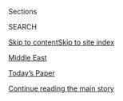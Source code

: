 <div id="app">

<div>

<div class="NYTAppHideMasthead css-zz1s19 e1suatyy0">

<div class="section css-ui9rw0 e1suatyy2">

<div class="css-11hrj97 er09x8g0">

<div class="css-6n7j50">

</div>

<span class="css-1dv1kvn">Sections</span>

<div class="css-10488qs">

<span class="css-1dv1kvn">SEARCH</span>

</div>

[Skip to content](#site-content)[Skip to site index](#site-index)

</div>

<div id="masthead-section-label" class="css-1fnb9ct eaxe0e00">

[Middle East](https://www.nytimes.com/section/world/middleeast)

</div>

<div class="css-10698na e1huz5gh0">

</div>

</div>

<div id="masthead-bar-one" class="section hasLinks css-15hmgas e1csuq9d3">

<div class="css-uqyvli e1csuq9d0">

</div>

<div class="css-1uqjmks e1csuq9d1">

</div>

<div class="css-9e9ivx">

[](https://myaccount.nytimes.com/auth/login?response_type=cookie&client_id=vi)

</div>

<div class="css-1bvtpon e1csuq9d2">

[Today’s Paper](https://www.nytimes.com/section/todayspaper)

</div>

</div>

</div>

</div>

<div data-aria-hidden="false">

<div id="site-content" role="main">

<div id="top-wrapper" class="css-15p45cc eaca97t0" type="top">

<div id="top-slug" class="css-19x0jxb eaca97t1" hidden="">

Advertisement

</div>

[Continue reading the main story](#after-top)

<div class="ad top-wrapper" style="text-align:center;height:100%;display:block;min-height:90px">

<div id="top" class="place-ad" data-position="top" data-size-key="top">

</div>

</div>

<div id="after-top">

</div>

</div>

<div id="collection-middleeast" class="section css-15h4p1b e9abtgs0">

<div class="css-1j21atc e1svk9qx1">

<div class="css-fmiefx e1svk9qx2">

<div class="css-1hk7r2m eu54l5x0">

<div id="sponsor-wrapper" class="css-7a1pgi eaca97t0" type="sponsor" hidden="">

<div id="sponsor-slug" class="css-1l4mleb eaca97t1" hidden="">

Supported by

</div>

[Continue reading the main story](#after-sponsor)

<div id="sponsor" class="ad sponsor-wrapper" style="text-align:left;height:100%;display:block">

</div>

<div id="after-sponsor">

</div>

</div>

</div>

### <span class="css-5xm8y ezz4tcd1">[World](/section/world)</span>

</div>

<div class="css-nfcc9b e1svk9qx3">

<div class="css-vl9dhg e1svk9qx5">

<div class="css-1nrhkj6 e1svk9qx6">

# Middle East

<div class="follow-button-placeholder" data-collection-id="">

</div>

</div>

</div>

</div>

</div>

<div class="css-185go5a e1o5byef0">

<div class="css-15cbhtu">

  - [Latest](#stream-panel)
  - <span class="css-6n7j50">Search</span>
    <div class="control">
    <div class="label-container css-1dv1kvn">
    Search
    </div>
    <div class="css-wm4t3d">
    **<span id="clear-search-input" class="css-1dv1kvn">Clear this text
    input</span>
    </div>
    </div>
    <span class="css-1iovbfw"></span>

<div id="stream-panel" class="section css-8msx5b e1jz0cab1">

<div class="css-13mho3u">

1.  
    
    <div class="css-1cp3ece">
    
    <div class="css-1l4spti">
    
    [](/2020/08/08/world/middleeast/Beirut-explosion-protests-lebanon.html)
    
    <div class="css-79elbk">
    
    ![](https://static01.nyt.com/images/2020/08/08/world/08Lebanon01/merlin_175465020_2c9785c9-935a-4d38-bf06-2b83d2aee8de-thumbWide.jpg?quality=75&auto=webp&disable=upscale)
    
    </div>
    
    ## Clashes Erupt in Beirut at Blast Protest as Lebanon’s Anger Boils Over
    
    The demonstrations were fueled by fury over the corruption and
    negligence of the country’s ruling elite. Security forces fired tear
    gas to push back the protesters.
    
    <div class="css-1nqbnmb ea5icrr0">
    
    By <span class="css-1n7hynb">Ben Hubbard <span>and</span> Mona
    El-Naggar</span>
    
    </div>
    
    </div>
    
    <div class="css-1lc2l26 e1xfvim33">
    
    </div>
    
    </div>

2.  
    
    <div class="css-1cp3ece">
    
    <div class="css-1l4spti">
    
    [](/2020/08/08/world/middleeast/hariri-assassination-trial-hague.html)
    
    <div class="css-79elbk">
    
    ![](https://static01.nyt.com/images/2020/08/07/world/07hariri2/07hariri2-thumbWide-v2.jpg?quality=75&auto=webp&disable=upscale)
    
    </div>
    
    ## As Lebanon Reels, Long-Awaited Hariri Assassination Verdicts Loom
    
    A U.N.-backed court will soon pronounce verdicts in a 15-year-old
    bombing in Beirut that roiled the Middle East. But critics say the
    court’s protracted deliberations and huge expense have undermined
    its original purpose.
    
    <div class="css-1nqbnmb ea5icrr0">
    
    By <span class="css-1n7hynb">Marlise Simons <span>and</span> Vivian
    Yee</span>
    
    </div>
    
    </div>
    
    <div class="css-1lc2l26 e1xfvim33">
    
    </div>
    
    </div>

3.  
    
    <div class="css-1cp3ece">
    
    <div class="css-1l4spti">
    
    [](/2020/08/08/world/middleeast/coronavirus-gaza.html)
    
    <div class="css-79elbk">
    
    ![](https://static01.nyt.com/images/2020/08/07/world/07gaza-12/07gaza-12-thumbWide-v2.jpg?quality=75&auto=webp&disable=upscale)
    
    </div>
    
    ## Coronavirus Spares Gaza, but Travel Restrictions Do Not
    
    The blockaded Gaza Strip has not recorded any cases of community
    transmission of the coronavirus, but new restrictions on movement
    continue to make life difficult.
    
    <div class="css-1nqbnmb ea5icrr0">
    
    By <span class="css-1n7hynb">Adam Rasgon <span>and</span> Iyad
    Abuheweila</span>
    
    </div>
    
    </div>
    
    <div class="css-1lc2l26 e1xfvim33">
    
    </div>
    
    </div>

4.  
    
    <div class="css-1cp3ece">
    
    <div class="css-1l4spti">
    
    [](/2020/08/07/world/middleeast/lebanon-explosion-ship.html)
    
    <div class="css-79elbk">
    
    ![](https://static01.nyt.com/images/2020/08/06/video/beirut-ship-a/beirut-ship-a-thumbWide.jpg?quality=75&auto=webp&disable=upscale)
    
    </div>
    
    ### <span class="css-m70j1g">visual investigations</span>
    
    ## Ship Cited in Beirut Blast Hasn’t Sailed in 7 Years. We Found It.
    
    The explosive material responsible for the Aug. 4 blast in Beirut
    was carried there by the ailing cargo ship Rhosus in 2013. Here’s
    what happened next.
    
    <div class="css-1nqbnmb ea5icrr0">
    
    By <span class="css-1n7hynb">Christoph Koettl <span>and</span> Drew
    Jordan</span>
    
    </div>
    
    </div>
    
    <div class="css-1lc2l26 e1xfvim33">
    
    </div>
    
    </div>

5.  
    
    <div class="css-1cp3ece">
    
    <div class="css-1l4spti">
    
    [](/ar/2020/08/07/world/middleeast/beirut-explosion-journalist.html)
    
    <div class="css-79elbk">
    
    ![](https://static01.nyt.com/images/2020/08/04/world/07beirut-first-person-ARABIC/merlin_175303311_606f30a4-a476-48ec-9327-c93d6f96b2d5-thumbWide.jpg?quality=75&auto=webp&disable=upscale)
    
    </div>
    
    ## كنت مضرجة بدمائي ومذهولة. أناس غرباء في بيروت عاملوني كأنني صديقة
    
    علم الناس ما عليهم فعله في بلد تكيف مع البلاء، بما في ذلك مساعدة
    جرحى لا يعرفونهم.
    
    <div class="css-1nqbnmb ea5icrr0">
    
    By <span class="css-1n7hynb">Vivian Yee</span>
    
    </div>
    
    <div class="css-185051n">
    
    [Read in
    English](https://www.nytimes.com/2020/08/04/world/middleeast/lebanon-explosion-beirut.html "Read in English")[Leer
    en
    español](https://www.nytimes.com/es/2020/08/05/espanol/mundo/libano-explosion-beirut.html "Read in Spanish")
    
    </div>
    
    </div>
    
    <div class="css-1lc2l26 e1xfvim33">
    
    </div>
    
    </div>

6.  
    
    <div class="css-1cp3ece">
    
    <div class="css-1l4spti">
    
    [](/2020/08/06/world/middleeast/Beirut-explosion-paramedic-Fares.html)
    
    <div class="css-79elbk">
    
    ![](https://static01.nyt.com/images/2020/08/06/world/06beirut-firefighter3/06beirut-firefighter3-thumbWide-v3.jpg?quality=75&auto=webp&disable=upscale)
    
    </div>
    
    ## Paramedic Who Died in Beirut Explosion Is a Symbol of Lebanon’s Grief
    
    Sahar Fares, 27, was planning her wedding. Instead, her family held
    her funeral after she died in the blast that tore through the city.
    
    <div class="css-1nqbnmb ea5icrr0">
    
    By <span class="css-1n7hynb">Maria Abi-Habib</span>
    
    </div>
    
    <div class="css-185051n">
    
    [阅读简体中文版](https://cn.nytimes.com/world/20200807/beirut-explosion-paramedic-fares/ "Read in Simplified Chinese")[閱讀繁體中文版](https://cn.nytimes.com/world/20200807/beirut-explosion-paramedic-fares/zh-hant/ "Read in Traditional Chinese")
    
    </div>
    
    </div>
    
    <div class="css-1lc2l26 e1xfvim33">
    
    </div>
    
    </div>

7.  
    
    <div class="css-1cp3ece">
    
    <div class="css-1l4spti">
    
    [](/2020/08/06/us/politics/election-meddling-texts-russia-iran.html)
    
    <div class="css-79elbk">
    
    ![](https://static01.nyt.com/images/2020/08/06/us/politics/06dc-intel-hack/merlin_175379559_0e0ef0a1-2b9d-46dc-b67d-062544210235-thumbWide.jpg?quality=75&auto=webp&disable=upscale)
    
    </div>
    
    ## The Latest U.S. Tool to Fight Election Meddling: Text Messages
    
    Washington sent offers to cellphones in Russia and Iran of rewards
    of up to $10 million for information on hackers trying to attack
    American voting systems.
    
    <div class="css-1nqbnmb ea5icrr0">
    
    By <span class="css-1n7hynb">Julian E. Barnes</span>
    
    </div>
    
    </div>
    
    <div class="css-1lc2l26 e1xfvim33">
    
    </div>
    
    </div>

8.  
    
    <div class="css-1cp3ece">
    
    <div class="css-1l4spti">
    
    [](/2020/08/06/world/middleeast/saudi-prince-mohammed-lawsuit-aljabri.html)
    
    <div class="css-79elbk">
    
    ![](https://static01.nyt.com/images/2020/05/21/world/06saudi-suit/21saudi-thumbWide.jpg?quality=75&auto=webp&disable=upscale)
    
    </div>
    
    ## Former Saudi Official Accuses the Crown Prince of Trying to Kill Him
    
    Saad Aljabri, a former top intelligence official, filed suit in
    Washington alleging that Crown Prince Mohammed bin Salman sent a
    team of agents to Canada to kill him.
    
    <div class="css-1nqbnmb ea5icrr0">
    
    By <span class="css-1n7hynb">Ben Hubbard <span>and</span> Mark
    Mazzetti</span>
    
    </div>
    
    </div>
    
    <div class="css-1lc2l26 e1xfvim33">
    
    </div>
    
    </div>

9.  
    
    <div class="css-1cp3ece">
    
    <div class="css-1l4spti">
    
    [](/2020/08/06/world/middleeast/beirut-explosion-bride-video.html)
    
    <div class="css-79elbk">
    
    ![](https://static01.nyt.com/images/2020/08/06/world/06beirut-bride01/06beirut-bride01-thumbWide.jpg?quality=75&auto=webp&disable=upscale)
    
    </div>
    
    ## ‘Now You Are Going to Die’: Beirut Bride Recounts Moment of Blast
    
    Israa Seblani was posing for her wedding video when the camera
    captured the instant a deadly blast tore through the city.
    
    <div class="css-1nqbnmb ea5icrr0">
    
    By <span class="css-1n7hynb">Megan Specia</span>
    
    </div>
    
    </div>
    
    <div class="css-1lc2l26 e1xfvim33">
    
    </div>
    
    </div>

10. 
    
    <div class="css-1cp3ece">
    
    <div class="css-1l4spti">
    
    [](/video/world/middleeast/100000007275939/beirut-bride-lebanon.html)
    
    <div class="css-79elbk">
    
    ![](https://static01.nyt.com/images/2020/08/06/world/06beirut-bride01/06beirut-bride01-thumbWide.jpg?quality=75&auto=webp&disable=upscale)
    
    </div>
    
    ### <span class="css-5xm8y ezz4tcd1">Times</span><span class="css-1a54gqt">Video</span>
    
    ## Video Shows Beirut Bride at the Moment of the Blast
    
    Just as Israa Seblani was posing for her wedding video, an explosion
    tore through the city — leaving more than 135 dead and thousands
    injured.
    
    <div class="css-1nqbnmb ea5icrr0">
    
    By <span class="css-1n7hynb">Storyful</span>
    
    </div>
    
    </div>
    
    <div class="css-1lc2l26 e1xfvim33">
    
    </div>
    
    </div>

<div class="css-13mho3u">

<div class="css-1t62hi8">

<div class="css-1stvaey">

Show More

<div>

<div style="border:0;clip:rect(0 0 0 0);height:1px;margin:-1px;overflow:hidden;white-space:nowrap;padding:0;width:1px;position:absolute" role="log" data-aria-live="assertive">

</div>

<div style="border:0;clip:rect(0 0 0 0);height:1px;margin:-1px;overflow:hidden;white-space:nowrap;padding:0;width:1px;position:absolute" role="log" data-aria-live="assertive">

</div>

<div style="border:0;clip:rect(0 0 0 0);height:1px;margin:-1px;overflow:hidden;white-space:nowrap;padding:0;width:1px;position:absolute" role="log" data-aria-live="polite">

</div>

<div style="border:0;clip:rect(0 0 0 0);height:1px;margin:-1px;overflow:hidden;white-space:nowrap;padding:0;width:1px;position:absolute" role="log" data-aria-live="polite">

</div>

</div>

</div>

</div>

</div>

</div>

<div class="css-g6hk37 supplemental">

<div id="mid1-wrapper" class="css-10wkyv7 eaca97t0" type="lede">

<div id="mid1-slug" class="css-1tag3rd eaca97t1">

Advertisement

</div>

[Continue reading the main story](#after-mid1)

<div id="mid1" class="ad mid1-wrapper" style="text-align:center;height:100%;display:block;min-height:250px">

</div>

<div id="after-mid1">

</div>

</div>

<div id="mktg-wrapper" class="css-oxle51 eaca97t0" type="mktg">

<div id="mktg-slug" class="css-1tag3rd eaca97t1">

Advertisement

</div>

[Continue reading the main story](#after-mktg)

<div id="mktg" class="ad mktg-wrapper" style="text-align:center;height:100%;display:block">

</div>

<div id="after-mktg">

</div>

</div>

</div>

</div>

</div>

</div>

</div>

</div>

## Site Index

<div>

</div>

## Site Information Navigation

  - [© <span>2020</span> <span>The New York Times
    Company</span>](https://help.nytimes.com/hc/en-us/articles/115014792127-Copyright-notice)

<!-- end list -->

  - [NYTCo](https://www.nytco.com/)
  - [Contact
    Us](https://help.nytimes.com/hc/en-us/articles/115015385887-Contact-Us)
  - [Work with us](https://www.nytco.com/careers/)
  - [Advertise](https://nytmediakit.com/)
  - [T Brand Studio](http://www.tbrandstudio.com/)
  - [Your Ad
    Choices](https://www.nytimes.com/privacy/cookie-policy#how-do-i-manage-trackers)
  - [Privacy](https://www.nytimes.com/privacy)
  - [Terms of
    Service](https://help.nytimes.com/hc/en-us/articles/115014893428-Terms-of-service)
  - [Terms of
    Sale](https://help.nytimes.com/hc/en-us/articles/115014893968-Terms-of-sale)
  - [Site Map](https://spiderbites.nytimes.com)
  - [Help](https://help.nytimes.com/hc/en-us)
  - [Subscriptions](https://www.nytimes.com/subscription?campaignId=37WXW)

</div>

</div>
